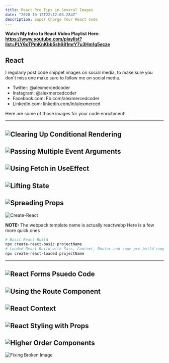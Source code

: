 ```yaml
---
title: React Pro Tips in Several Images
date: "2020-10-12T22:12:03.284Z"
description: Super Charge Your React Code
---
```


**Watch My Intro to React Video Playlist Here: https://www.youtube.com/playlist?list=PLY6oTPmKnKbb5sh681mrY7u3Hm1g5ecze**

## React

I regularly post code snippet images on social media, to make sure you don't miss one make sure to follow me on social media.

- Twitter: @alexmercedcoder
- Instagram: @alexmercedcoder
- Facebook.com: Fb.com/alexmercedcoder
- LinkedIn.com: linkedin.com/in/alexmerced

Here are some of those images for your code enrichment!

---
![Clearing Up Conditional Rendering](https://i.imgur.com/nQiHjfE.png)
---
![Passing Multiple Event Arguments](https://i.imgur.com/s34CqxR.png)
---
![Using Fetch in UseEffect](https://i.imgur.com/1lX0QKH.png)
---
![Lifting State](https://i.imgur.com/CfVGjnI.png)
---
![Spreading Props](https://i.imgur.com/xrcIWc1.png)
---
![Create-React](https://i.imgur.com/ck4XJGb.png)

**NOTE:** The webpack template name is actually reactwebp
Here is a few more quick ones

```bash
# Basic React Build
npx create-react-basic projectName
# Loaded React Build with Sass, Context, Router and some pre-build components
npx create-react-loaded projectName
```
---
![React Forms Psuedo Code](https://i.imgur.com/FmVooTJ.png)
---
![Using the Route Component](https://i.imgur.com/mmT41kP.png)
---
![React Context](https://i.imgur.com/jO5mIJP.png)
---
![React Styling with Props](https://i.imgur.com/jRfpjgu.png)
---
![Higher Order Components](https://i.imgur.com/5a4wngE.png)
---
![Fixing Broken Image](https://i.imgur.com/ggSX6WD.png)